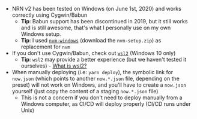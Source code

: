 - NRN v2 has been tested on Windows (on June 1st, 2020) and works correctly using Cygwin/Babun
    - **Tip**: Babun support has been discontinued in 2019, but it still works and is still awesome, that's what I personally use on my own Windows setup.
    - **Tip**: I used [`nvm-windows`](https://github.com/coreybutler/nvm-windows/releases) (download the `nvm-setup.zip`) as replacement for `nvm`
- If you don't use Cygwin/Babun, check out [`wsl2`](https://github.com/UnlyEd/next-right-now/issues/55#issuecomment-631278055) (Windows 10 only)
    - **Tip**: `wsl2` may provide a better experience (but we haven't tested it ourselves) - [What is wsl2?](https://docs.microsoft.com/en-us/windows/wsl/wsl2-about)
- When manually deploying (i.e: `yarn deploy`), the symbolic link for `now.json` (which points to another `now.*.json` file, depending on the preset) will not work on Windows, and you'll have to create a `now.json` yourself (just copy the content of a staging `now.*.json` file)
    - This is not a concern if you don't need to deploy manually from a Windows computer, as CI/CD will deploy properly (CI/CD runs under Unix)
